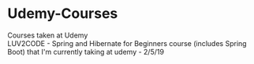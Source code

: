 # Udemy-Courses
Courses taken at Udemy
<br>
LUV2CODE - Spring and Hibernate for Beginners course (includes Spring Boot) that I'm currently taking at udemy - 2/5/19
